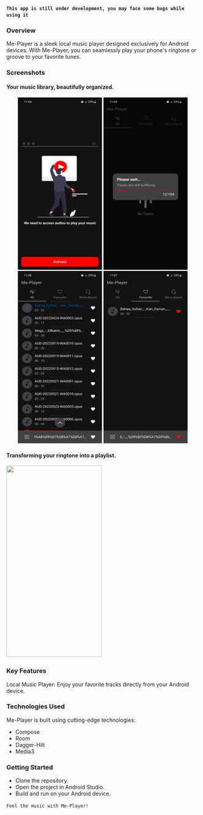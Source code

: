 #### ```This app is still under development, you may face some bugs while using it```

### Overview
Me-Player is a sleek local music player designed exclusively for Android devices. With Me-Player, you can seamlessly play your phone's ringtone or groove to your favorite tunes.

### Screenshots
#### Your music library, beautifully organized.
<p align="center">
  <img src="img/1.jpg" height="450" width="220">
  <img src="img/2.jpg" height="450" width="220">
  <img src="img/3.jpg" height="450" width="220">
  <img src="img/4.jpg" height="450" width="220">
</p>

#### Transforming your ringtone into a playlist.
<p>
  <img src="img/demo.gif" height="500" width="250">
</p>


### Key Features
Local Music Player: Enjoy your favorite tracks directly from your Android device.

### Technologies Used
Me-Player is built using cutting-edge technologies:
- Compose
- Room
- Dagger-Hilt
- Media3

### Getting Started
- Clone the repository.
- Open the project in Android Studio.
- Build and run on your Android device.


```Feel the music with Me-Player!```